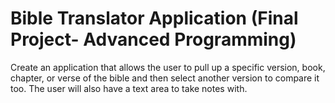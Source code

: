 # Bible Translator Application (Final Project- Advanced Programming)

Create an application that allows the user to pull up a specific version, book, chapter, or verse of the bible and then select another version to compare it too.  The user will also have a text area to take notes with.
